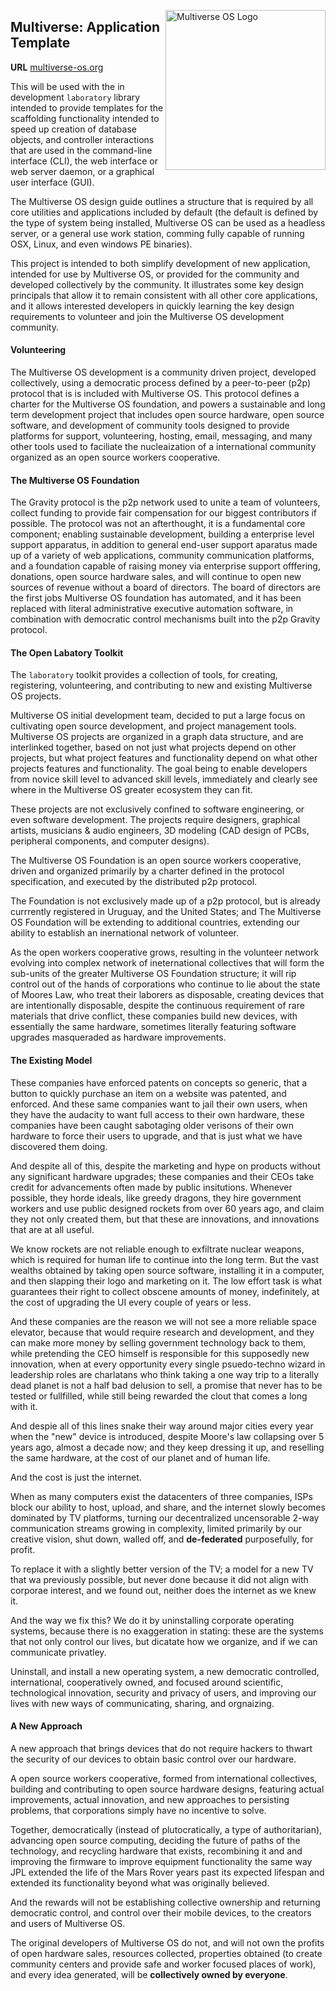 [<img src="https://avatars2.githubusercontent.com/u/24763891?s=400&u=c1150e7da5667f47159d433d8e49dad99a364f5f&v=4"  width="256px" height="256px" align="right" alt="Multiverse OS Logo">](https://github.com/multiverse-os)

## Multiverse: Application Template 
**URL** [multiverse-os.org](https://multiverse-os.org)

This will be used with the in development `laboratory` library intended to
provide templates for the scaffolding functionality intended to speed up
creation of database objects, and controller interactions that are used in the
command-line interface (CLI), the web interface or web server daemon, or a 
graphical user interface (GUI). 

The Multiverse OS design guide outlines a structure that is required by all core
utilities and applications included by default (the default is defined by the
type of system being installed, Multiverse OS can be used as a headless server,
or a general use work station, comming fully capable of running OSX, Linux, and
even windows PE binaries). 

This project is intended to both simplify development of new application,
intended for use by Multiverse OS, or provided for the community and developed
collectively by the community. It illustrates some key design principals that
allow it to remain consistent with all other core applications, and it allows
interested developers in quickly learning the key design requirements to
volunteer and join the Multiverse OS development community. 

#### Volunteering 
The Multiverse OS development is a community driven project, developed
collectively, using a democratic process defined by a peer-to-peer (p2p)
protocol that is is included with Multiverse OS. This protocol defines a charter
for the Multiverse OS foundation, and powers a sustainable and long term
development project that includes open source hardware, open source software,
and development of community tools designed to provide platforms for support,
volunteering, hosting, email, messaging, and many other tools used to faciliate
the nucleaization of a international community organized as an open source
workers cooperative. 

#### The Multiverse OS Foundation
The Gravity protocol is the p2p network used to unite a team of volunteers,
collect funding to provide fair compensation for our biggest contributors if
possible. The protocol was not an afterthought, it is a fundamental core
component; enabling sustainable development, building a enterprise level support
apparatus, in addition to general end-user support aparatus made up of a variety
of web applications, community communication platforms, and a foundation
capable of raising money via enterprise support offfering, donations, open
source hardware sales, and will continue to open new sources of revenue without
a board of directors. The board of directors are the first jobs Multiverse OS
foundation has automated, and it has been replaced with literal administrative
executive automation software, in combination with democratic control mechanisms
built into the p2p Gravity protocol. 

#### The Open Labatory Toolkit 
The `laboratory` toolkit provides a collection of tools, for creating,
registering, volunteering, and contributing to new and existing Multiverse OS
projects. 

Multiverse OS initial development team, decided to put a large focus on
cultivating open source development, and project management tools. Multiverse OS
projects are organized in a graph data structure, and are interlinked together,
based on not just what projects depend on other projects, but what project
features and functionality depend on what other projects features and
functionality. The goal being to enable developers from novice skill level to
advanced skill levels, immediately and clearly see where in the Multiverse OS
greater ecosystem they can fit. 

These projects are not exclusively confined to software engineering, or even
software development. The projects require designers, graphical artists, 
musicians & audio engineers, 3D modeling (CAD design of PCBs, peripheral 
components, and computer designs). 

The Multiverse OS Foundation is an open source workers cooperative, driven
and organized primarily by a charter defined in the protocol specification, and
executed by the distributed p2p protocol. 

The Foundation is not exclusively made up of a p2p protocol, but is already 
currrently registered in Uruguay, and the United States; and The Multiverse OS 
Foundation will be extending to additional countries, extending our ability to 
establish an inernational network of volunteer. 

As the open workers cooperative grows, resulting in the volunteer network 
evolving into complex network of ineternational collectives that will form 
the sub-units of the greater Multiverse OS Foundation structure; it will rip
control out of the hands of corporations who continue to lie about the state of
Moores Law, who treat their laborers as disposable, creating devices that are
intentionally disposable, despite the continuous requirement of rare materials
that drive conflict, these companies build new devices, with essentially the
same hardware, sometimes literally featuring software upgrades masqueraded as
hardware improvements.

#### The Existing Model
These companies have enforced patents on concepts so generic, that a button to
quickly purchase an item on a website was patented, and enforced. And these same
companies want to jail their own users, when they have the audacity to want full
access to their own hardware, these companies have been caught sabotaging older 
verisons of their own hardware to force their users to upgrade, and that is just 
 what we have discovered them doing.  

And despite all of this, despite the marketing and hype on products without any
significant hardware upgrades; these companies and their CEOs take credit for 
advancements often made by public insitutions. Whenever possible, they horde 
ideals, like greedy dragons, they hire government workers and use public
designed rockets from over 60 years ago, and claim they not only created them,
but that these are innovations, and innovations that are at all useful. 

We know rockets are not reliable enough to exfiltrate nuclear weapons, which is
required for human life to continue into the long term. But the vast wealths
obtained by taking open source software, installing it in a computer, and then
slapping their logo and marketing on it. The low effort task is what guarantees
their right to collect obscene amounts of money, indefinitely, at the cost of
upgrading the UI every couple of years or less. 

And these companies are the reason we will not see a more reliable space
elevator, because that would require research and development, and they can make
more money by selling government technology back to them, while pretending the
CEO himself is responsible for this supposedly new innovation, when at every
opportunity every single psuedo-techno wizard in leadership roles are charlatans
who think taking a one way trip to a literally dead planet is not a half bad
delusion to sell, a promise that never has to be tested or fullfilled, while
still being rewarded the clout that comes a long with it. 

And despie all of this lines snake their way around major cities every year 
when the "new" device is introduced, despite Moore's law collapsing over 5 
years ago, almost a decade now; and they keep dressing it up, and reselling the 
same hardware, at the cost of our planet and of human life. 

And the cost is just the internet. 

When as many computers exist the datacenters of three companies, ISPs block our
ability to host, upload, and share, and the internet slowly becomes dominated by
TV platforms, turning our decentralized uncensorable 2-way communication streams
growing in complexity, limited primarily by our creative vision, shut down,
walled off, and **de-federated** purposefully, for profit. 

To replace it with a slightly better version of the TV; a model for a new TV
that wa previously possible, but never done because it did not align with
corporae interest, and we found out, neither does the internet as we knew it. 


And the way we fix this? We do it by uninstalling corporate operating systems,
because there is no exaggeration in stating: these are the systems that not only
control our lives, but dicatate how we organize, and if we can communicate
privatley. 

Uninstall, and install a new operating system, a new democratic controlled,
international, cooperatively owned, and focused around scientific,
technological innovation, security and privacy of users, and improving our lives
with new ways of communicating, sharing, and orgnaizing. 



#### A New Approach
A new approach that brings devices that do not require hackers to thwart the
security of our devices to obtain basic control over our hardware.

A open source workers cooperative, formed from international collectives,
building and contributing to open source hardware designs, featuring actual
improvements, actual innovation, and new approaches to persisting problems, that
corporations simply have no incentive to solve. 

Together, democratically (instead of plutocratically, a type of authoritarian), 
advancing open source computing, deciding the future of paths of the technology, 
and recycling hardware that exists, recombining it and and improving the
firmware to improve equipment functionality the same way JPL extended the life
of the Mars Rover years past its expected lifespan and extended its
functionality beyond what was originally believed. 

And the rewards will not be establishing collective ownership and 
returning democratic control, and control over their mobile devices, to the 
creators and users of Multiverse OS. 

The original developers of Multiverse OS do not, and will not own the profits of
open hardware sales, resources collected, properties obtained (to create
community centers and provide safe and worker focused places of work), and
every idea generated, will be **collectively owned by everyone**.  



